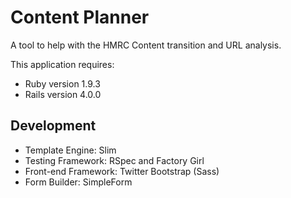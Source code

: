 Content Planner
========================

A tool to help with the HMRC Content transition and URL analysis.

This application requires:

* Ruby version 1.9.3
* Rails version 4.0.0

Development
-----------

* Template Engine: Slim
* Testing Framework: RSpec and Factory Girl
* Front-end Framework: Twitter Bootstrap (Sass)
* Form Builder: SimpleForm

